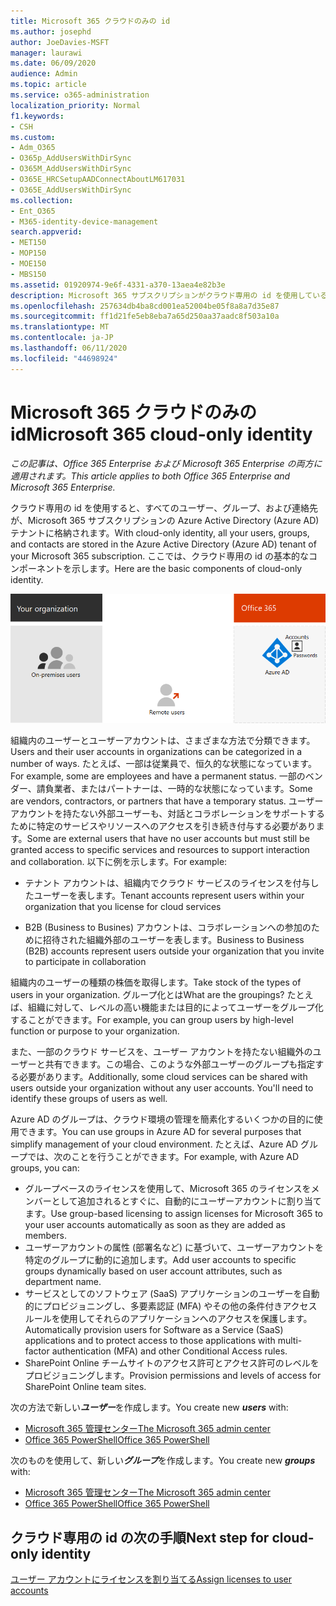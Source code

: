 ```yaml
---
title: Microsoft 365 クラウドのみの id
ms.author: josephd
author: JoeDavies-MSFT
manager: laurawi
ms.date: 06/09/2020
audience: Admin
ms.topic: article
ms.service: o365-administration
localization_priority: Normal
f1.keywords:
- CSH
ms.custom:
- Adm_O365
- O365p_AddUsersWithDirSync
- O365M_AddUsersWithDirSync
- O365E_HRCSetupAADConnectAboutLM617031
- O365E_AddUsersWithDirSync
ms.collection:
- Ent_O365
- M365-identity-device-management
search.appverid:
- MET150
- MOP150
- MOE150
- MBS150
ms.assetid: 01920974-9e6f-4331-a370-13aea4e82b3e
description: Microsoft 365 サブスクリプションがクラウド専用の id を使用しているときに、ユーザーとグループを作成する方法について説明します。
ms.openlocfilehash: 257634db4ba8cd001ea52004be05f8a8a7d35e87
ms.sourcegitcommit: ff1d21fe5eb8eba7a65d250aa37aadc8f503a10a
ms.translationtype: MT
ms.contentlocale: ja-JP
ms.lasthandoff: 06/11/2020
ms.locfileid: "44698924"
---
```

# <a name="microsoft-365-cloud-only-identity"></a><span data-ttu-id="07cc4-103">Microsoft 365 クラウドのみの id</span><span class="sxs-lookup"><span data-stu-id="07cc4-103">Microsoft 365 cloud-only identity</span></span>

<span data-ttu-id="07cc4-104">*この記事は、Office 365 Enterprise および Microsoft 365 Enterprise の両方に適用されます。*</span><span class="sxs-lookup"><span data-stu-id="07cc4-104">*This article applies to both Office 365 Enterprise and Microsoft 365 Enterprise.*</span></span>

<span data-ttu-id="07cc4-105">クラウド専用の id を使用すると、すべてのユーザー、グループ、および連絡先が、Microsoft 365 サブスクリプションの Azure Active Directory (Azure AD) テナントに格納されます。</span><span class="sxs-lookup"><span data-stu-id="07cc4-105">With cloud-only identity, all your users, groups, and contacts are stored in the Azure Active Directory (Azure AD) tenant of your Microsoft 365 subscription.</span></span> <span data-ttu-id="07cc4-106">ここでは、クラウド専用の id の基本的なコンポーネントを示します。</span><span class="sxs-lookup"><span data-stu-id="07cc4-106">Here are the basic components of cloud-only identity.</span></span>
 
![クラウド専用の id の基本コンポーネント](./media/about-office-365-identity/cloud-only-identity.png)

<span data-ttu-id="07cc4-108">組織内のユーザーとユーザーアカウントは、さまざまな方法で分類できます。</span><span class="sxs-lookup"><span data-stu-id="07cc4-108">Users and their user accounts in organizations can be categorized in a number of ways.</span></span> <span data-ttu-id="07cc4-109">たとえば、一部は従業員で、恒久的な状態になっています。</span><span class="sxs-lookup"><span data-stu-id="07cc4-109">For example, some are employees and have a permanent status.</span></span> <span data-ttu-id="07cc4-110">一部のベンダー、請負業者、またはパートナーは、一時的な状態になっています。</span><span class="sxs-lookup"><span data-stu-id="07cc4-110">Some are vendors, contractors, or partners that have a temporary status.</span></span> <span data-ttu-id="07cc4-111">ユーザーアカウントを持たない外部ユーザーも、対話とコラボレーションをサポートするために特定のサービスやリソースへのアクセスを引き続き付与する必要があります。</span><span class="sxs-lookup"><span data-stu-id="07cc4-111">Some are external users that have no user accounts but must still be granted access to specific services and resources to support interaction and collaboration.</span></span> <span data-ttu-id="07cc4-112">以下に例を示します。</span><span class="sxs-lookup"><span data-stu-id="07cc4-112">For example:</span></span>

- <span data-ttu-id="07cc4-113">テナント アカウントは、組織内でクラウド サービスのライセンスを付与したユーザーを表します。</span><span class="sxs-lookup"><span data-stu-id="07cc4-113">Tenant accounts represent users within your organization that you license for cloud services</span></span>

- <span data-ttu-id="07cc4-114">B2B (Business to Busines) アカウントは、コラボレーションへの参加のために招待された組織外部のユーザーを表します。</span><span class="sxs-lookup"><span data-stu-id="07cc4-114">Business to Business (B2B) accounts represent users outside your organization that you invite to participate in collaboration</span></span>

<span data-ttu-id="07cc4-115">組織内のユーザーの種類の株価を取得します。</span><span class="sxs-lookup"><span data-stu-id="07cc4-115">Take stock of the types of users in your organization.</span></span> <span data-ttu-id="07cc4-116">グループ化とは</span><span class="sxs-lookup"><span data-stu-id="07cc4-116">What are the groupings?</span></span> <span data-ttu-id="07cc4-117">たとえば、組織に対して、レベルの高い機能または目的によってユーザーをグループ化することができます。</span><span class="sxs-lookup"><span data-stu-id="07cc4-117">For example, you can group users by high-level function or purpose to your organization.</span></span>

<span data-ttu-id="07cc4-p104">また、一部のクラウド サービスを、ユーザー アカウントを持たない組織外のユーザーと共有できます。この場合、このような外部ユーザーのグループも指定する必要があります。</span><span class="sxs-lookup"><span data-stu-id="07cc4-p104">Additionally, some cloud services can be shared with users outside your organization without any user accounts. You'll need to identify these groups of users as well.</span></span>

<span data-ttu-id="07cc4-120">Azure AD のグループは、クラウド環境の管理を簡素化するいくつかの目的に使用できます。</span><span class="sxs-lookup"><span data-stu-id="07cc4-120">You can use groups in Azure AD for several purposes that simplify management of your cloud environment.</span></span> <span data-ttu-id="07cc4-121">たとえば、Azure AD グループでは、次のことを行うことができます。</span><span class="sxs-lookup"><span data-stu-id="07cc4-121">For example, with Azure AD groups, you can:</span></span>

- <span data-ttu-id="07cc4-122">グループベースのライセンスを使用して、Microsoft 365 のライセンスをメンバーとして追加されるとすぐに、自動的にユーザーアカウントに割り当てます。</span><span class="sxs-lookup"><span data-stu-id="07cc4-122">Use group-based licensing to assign licenses for Microsoft 365 to your user accounts automatically as soon as they are added as members.</span></span>
- <span data-ttu-id="07cc4-123">ユーザーアカウントの属性 (部署名など) に基づいて、ユーザーアカウントを特定のグループに動的に追加します。</span><span class="sxs-lookup"><span data-stu-id="07cc4-123">Add user accounts to specific groups dynamically based on user account attributes, such as department name.</span></span>
- <span data-ttu-id="07cc4-124">サービスとしてのソフトウェア (SaaS) アプリケーションのユーザーを自動的にプロビジョニングし、多要素認証 (MFA) やその他の条件付きアクセスルールを使用してそれらのアプリケーションへのアクセスを保護します。</span><span class="sxs-lookup"><span data-stu-id="07cc4-124">Automatically provision users for Software as a Service (SaaS) applications and to protect access to those applications with multi-factor authentication (MFA) and other Conditional Access rules.</span></span>
- <span data-ttu-id="07cc4-125">SharePoint Online チームサイトのアクセス許可とアクセス許可のレベルをプロビジョニングします。</span><span class="sxs-lookup"><span data-stu-id="07cc4-125">Provision permissions and levels of access for SharePoint Online team sites.</span></span>

<span data-ttu-id="07cc4-126">次の方法で新しい***ユーザー***を作成します。</span><span class="sxs-lookup"><span data-stu-id="07cc4-126">You create new ***users*** with:</span></span>

- [<span data-ttu-id="07cc4-127">Microsoft 365 管理センター</span><span class="sxs-lookup"><span data-stu-id="07cc4-127">The Microsoft 365 admin center</span></span>](https://docs.microsoft.com/office365/admin/add-users/add-users)
- [<span data-ttu-id="07cc4-128">Office 365 PowerShell</span><span class="sxs-lookup"><span data-stu-id="07cc4-128">Office 365 PowerShell</span></span>](https://docs.microsoft.com/office365/enterprise/powershell/create-user-accounts-with-office-365-powershell)

<span data-ttu-id="07cc4-129">次のものを使用して、新しい***グループ***を作成します。</span><span class="sxs-lookup"><span data-stu-id="07cc4-129">You create new ***groups*** with:</span></span>

- [<span data-ttu-id="07cc4-130">Microsoft 365 管理センター</span><span class="sxs-lookup"><span data-stu-id="07cc4-130">The Microsoft 365 admin center</span></span>](https://docs.microsoft.com/office365/admin/create-groups/create-groups)
- [<span data-ttu-id="07cc4-131">Office 365 PowerShell</span><span class="sxs-lookup"><span data-stu-id="07cc4-131">Office 365 PowerShell</span></span>](https://docs.microsoft.com/office365/enterprise/powershell/manage-office-365-groups-with-powershell)


## <a name="next-step-for-cloud-only-identity"></a><span data-ttu-id="07cc4-132">クラウド専用の id の次の手順</span><span class="sxs-lookup"><span data-stu-id="07cc4-132">Next step for cloud-only identity</span></span>

[<span data-ttu-id="07cc4-133">ユーザー アカウントにライセンスを割り当てる</span><span class="sxs-lookup"><span data-stu-id="07cc4-133">Assign licenses to user accounts</span></span>](assign-licenses-to-user-accounts.md)
